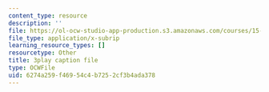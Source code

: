 ```yaml
---
content_type: resource
description: ''
file: https://ol-ocw-studio-app-production.s3.amazonaws.com/courses/15-s21-nuts-and-bolts-of-business-plans-january-iap-2014/6274a259f46954c4b7252cf3b4ada378_ZcPNcoTbkIU.vtt
file_type: application/x-subrip
learning_resource_types: []
resourcetype: Other
title: 3play caption file
type: OCWFile
uid: 6274a259-f469-54c4-b725-2cf3b4ada378
---
```

